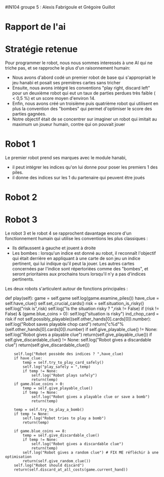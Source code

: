 #IN104 groupe 5 : Alexis Fabrigoule et Grégoire Guillot

# Rapport de l'ai 

# Stratégie retenue

Pour programmer le robot, nous nous sommes interessés à une AI qui ne triche pas, et se rapproche le plus d'un raisonnement humain:
* Nous avons d'abord codé un premier robot de base qui s'appropriait le jeu hanabi et posait ses premières cartes sans tricher
* Ensuite, nous avons intégré les conventions "play right, discard left" pour un deuxième robot qui eut un taux de parties perdues très faible ( < 0,5 %) et un score moyen d'environ 14.
* Enfin, nous avons créé un troisième puis quatrième robot qui utilisent en plus la convention des "bombes" qui permet d'optimiser le score des parties gagnées.
* Notre objectif était de se concentrer sur imaginer un robot qui imitait au maximum un joueur humain, contre qui on pouvait jouer



# Robot 1

Le premier robot prend ses marques avec le module hanabi, 
- il peut intégrer les indices qu'on lui donne pour poser les premiers 1 des piles.
- il donne des indices sur les 1 du partenaire qui peuvent être joués

# Robot 2


# Robot 3

Le robot 3 et le robot 4 se rapprochent davantage encore d'un fonctionnement humain qui utilise les conventions les plus classiques :

- Ils défaussent à gauche et jouent à droite
- Les bombes : lorsqu'un indice est donné au robot, il reconnaît l'objectif qui était derrière en appliquant à une carte de son jeu un indice pertinent, qui lui indique qu'il peut la jouer. Les autres cartes concernées par l'indice sont répertoriées comme des "bombes", et seront prioritaires aux prochains tours lorsqu'il n'y a pas d'indices pertinents.

Les deux robots s'articulent autour de fonctions principales :

def play(self):
        game = self.game
        self.log(game.examine_piles())
        have_clue = self.have_clue()
        self.set_crucial_cards() 
        risk = self.situation_is_risky()
        self.log("risk is",risk)
        self.log("Is the situation risky ? ",risk != False)
        if (risk != False) & (game.blue_coins > 0):
            self.log("situation is risky")
            ind_chop_card = risk
            if not self.possibly_playable((self.other_hands[0].cards[0]).number): 
                self.log("Robot saves playable chop card")
                return("c%d"%(self.other_hands[0].cards[0]).number)
            if self.give_playable_clue() != None:
                self.log("Robot gives a playable clue")
                return(self.give_playable_clue())
            if self.give_discardable_clue() != None:
                self.log("Robot gives a discardable clue")
                return(self.give_discardable_clue())

        self.log("Robot possède des indices ? ",have_clue)
        if have_clue:
            temp = self.try_to_play_card_safely()
            self.log("play_safely = ",temp)
            if temp != None:
                self.log("Robot plays safely")
                return(temp)
        if game.blue_coins > 0:
            temp = self.give_playable_clue()
            if temp != None:
                self.log("Robot gives a playable clue or save a bomb")
                return(temp)

        temp = self.try_to_play_a_bomb()
        if temp != None:
            self.log("Robot tries to play a bomb")
            return(temp)

        if game.blue_coins == 8:
            temp = self.give_discardable_clue()
            if temp != None:
                self.log("Robot gives a discardable clue")
                return(temp)
            self.log("Robot gives a random clue") # FIX ME réfléchir à une optimisation
            return(self.give_random_clue())
        self.log("Robot should discard")
        return(self.discard_at_all_costs(game.current_hand))


